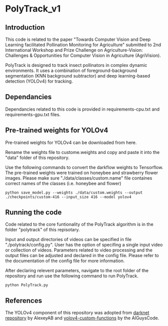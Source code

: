 # PolyTrack_v1

## Introduction
This code is related to the paper "Towards Computer Vision and Deep Learning facilitated Pollination Monitoring for Agriculture" submitted to 2nd International Workshop and Prize Challenge on Agriculture-Vision: Challenges & Opportunities for Computer Vision in Agriculture (AgriVision).
 
PolyTrack is designed to track insect pollinators in complex dynamic environments. It uses a combination of foreground-background segmentation (KNN background subtractor) and deep learning-based detection (YOLOv4) for tracking. 

## Dependancies

Dependancies related to this code is provided in requirements-cpu.txt and requirements-gpu.txt files.

## Pre-trained weights for YOLOv4

Pre-trained weights for YOLOv4 can be downloaded from here. 

Rename the weights file to custome.weights and copy and paste it into the "data" folder of this repository.

Use the following commands to convert the darkflow weights to Tensorflow. The pre-trained weights were trained on honeybee and strawberry flower images. Please make sure "./data/classes/custom.name" file containes correct names of the classes (i.e. honeybee and flower)
 
```
python save_model.py --weights ./data/custom.weights --output ./checkpoints/custom-416 --input_size 416 --model yolov4 
```

## Running the code

Code related to the core funtionality of the PolyTrack algorithm is in the folder "polytrack" of this repisotary.

Input and output directories of videos can be specified in file "./polytrack/config.py". User has the option of specifing a single input video or collection of videos. Parameters related to video processing and the output files can be adjusted and declared in the config file. Please refer to the documentation of the config file for more information.

After declaring relevent parameters, navigate to the root folder of the repository and run use the following command to run PolyTrack.
```
python PolyTrack.py 
```

 
## References
 
The YOLOv4 component of this repository was adopted from [darknet repository](https://github.com/AlexeyAB/darknet) by AlexeyAB and [yolov4-custom-functions](https://github.com/theAIGuysCode/yolov4-custom-functions) by the AIGuysCode.
